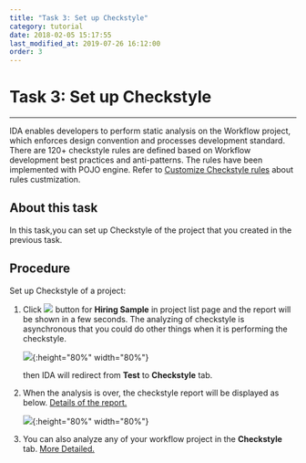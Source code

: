 ```yaml
---
title: "Task 3: Set up Checkstyle"
category: tutorial
date: 2018-02-05 15:17:55
last_modified_at: 2019-07-26 16:12:00
order: 3
---
```


# Task 3: Set up Checkstyle
***

IDA enables developers to perform static analysis on the Workflow project, which enforces design convention and processes development standard. There are 120+ checkstyle rules are defined based on Workflow development best practices and anti-patterns. The rules have been implemented with POJO engine. Refer to [Customize Checkstyle rules](../checkstyle/checkstyle-customize-checkstyle-rules.html) about rules custmization.


## About this task

  In this task,you can set up Checkstyle of the project that you created in the previous task.
  
## Procedure

Set up Checkstyle of a project:

  1. Click ![][tutorial_checkstyle_button] button for **Hiring Sample** in project list page and the report will be shown in a few seconds. The analyzing of checkstyle is asynchronous that you could do other things when it is performing the checkstyle.
  
     ![][tutorial_project_list]{:height="80%" width="80%"}
      
     then IDA will redirect from **Test** to **Checkstyle** tab.
    
  2. When the analysis is over, the checkstyle report will be displayed as below. [Details of the report.][1]
  
      ![][tutorial_checkstyle_report]{:height="80%" width="80%"}

  3. You can also analyze any of your workflow project in the **Checkstyle** tab. [More Detailed.][2]
 
  
  
<!-- **[<Previous][3] [\| Next>][4]** -->
 
[tutorial_checkstyle_button]: ../images/tutorial/tutorial_checkstyle_button.PNG
[tutorial_project_list]: ../images/tutorial/tutorial_project_list.PNG
[checkstyle_notification]: ../images/checkstyle/checkstyle_notification.png
[tutorial_checkstyle_report]: ../images/tutorial/tutorial_checkstyle_report.PNG

[1]: ../checkstyle/checkstyle-report.html
[2]: ../checkstyle/checkstyle-analyze-workflow-projects-with-checkstyle.html
[3]: tutorial-run-record-and-replay-a-test-case.html
[4]: tutorial-create-a-pipeline-for-continuous-deployment.html
